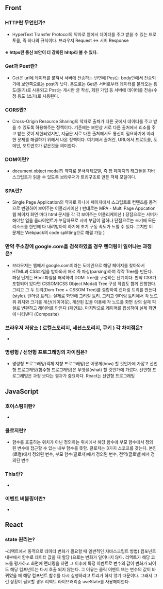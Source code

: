 ## Front

### HTTP란 무언인가?
- HyperText Transfer Protocol의 약자로 웹에서 데이터를 주고 받을 수 있는 프로토콜, 즉 하나의 규칙이다. 브라우저 Request <-> 서버 Response </br>
#### ※ https란 통신 보안이 더 강화된 hhtp라 볼 수 있다.

### Get과 Post란?
- Get은 url에 데이터를 붙혀서 서버에 전송하는 반면에 Post는 body안에서 전송되기에 보안쪽으로는 post가 낫다. 용도로는 Get은 서버로부터 데이터를 불러오는 용도(읽기)로 사용되고 Post는 게시판 글 작성, 회원 가입 등 서버에 데이터를 전송/수정 용도 (쓰기)로 사용된다. 

### CORS란?
- Cross-Origin Resource Sharing의 약자로 출처가 다른 곳에서 데이터를 주고 받을 수 있도록 허용해주는 정책이다. 기존에는 보안상 서로 다른 출처에서 리소를 주고 받는 것이 제한되었지만, 지금은 서로 다른 출처에서도 통신이 필요하기에 이러한 문제를 해결하기 위해서 나온 정책이다. 여기에서 출처란, URL에서 프로토콜, 도메인, 포트번호가 같은것을 의미한다.

### DOM이란?
- document object modal의 약자로 문서객체모델, 즉 웹 페이지의 태그들을 자바스크립트가 읽을 수 있도록 브라우저가 트리구조로 만든 객체 모델이다.

### SPA란?
- Single Page Application의 약자로 하나에 페이지에서 스크립트로 컨텐츠를 동적으로 변경하여 보여주는 어플리케이션 ( 반대로는 MPA - Multi Page Appcation 웹 페이지 화면 마다 html 문서를 각 각 보여주는 어플리케이션 ) 장점으로는 서버가 해야할 일을 클라이언트가 부담하므로 서버 부담이 덜하나 단점으로는 초기에 모든 리소스를 한번에 다 내려받아야 하기에 초기 구동 속도가 느릴 수 있다. 그치만 이 문제는 Webpack의 code splitting으로 해결 가능 )

### 만약 주소창에 google.com을 검색하였을 경우 렌더링이 일어나는 과정은?
- 브라우저는 웹에서 google.com이라는 도메인으로 해당 페이지를 찾아와서 HTML과 CSS파일을 받아와서 해석 즉 파싱(parsing)하여 각각 Tree를 만든다. 파싱 단계는 Html 파일을 해석하여 DOM Tree를 구성하는 단계이다. 만약 CSS가 포함되어 있다면 CSSOM(CSS Object Modal) Tree 구성 작업도 함께 진행한다. 그리고 그 두 트리(Dom Tree + CSSOM Tree)를 결합하여 랜더링 트리를 만든다(style). 렌더링 트리는 실제로 화면에 그려질 트리. 그리고 랜더링 트리에서 각 노드위 위치와 크기를 계산(레이아웃), 계산된 값을 이용해 각 노드를 화면 상의 실제 픽셀로 변환하고 레이어를 만든다 (페인트). 마지막으로 레이어를 합성하여 실제 화면에 나타낸다 (Composite)

### 브라우저 저장소 ( 로컬스토리지, 세션스토리지, 쿠키 ) 각 차이점은?
-

### 명령형 / 선언형 프로그래밍의 차이점은?
- 명령형 프로그래밍(객체 지향 프로그래밍)은 어떻게(how) 할 것인가에 가깝고 선언형 프로그래밍(함수형 프로그래밍)은 무엇을(what) 할 것인가에 가깝다. 선언형 프로그래밍은 과정 보다는 결과가 중요하다. React는 선언형 프로그래밍

## JavaScript

### 호이스팅이란?
-

### 클로저란?
- 함수를 호출하는 위치가 아닌 정의하는 위치에서 해당 함수에 부모 함수에서 정의
된 변수에 접근할 수 있는 내부 함수를 뜻함. 클로저는 3가지 스코프를 갖는다. 본인(로컬)에서 정의된 변수, 부모 함수(클로저)에서 정의된 변수, 전역(글로벌)에서 정의된 변수

### This란?
-

### 이벤트 버블링이란?
-

## React

### state 원리는?
-리액트에서 동적으로 데이터 변화가 필요할 때 일반적인 자바스크립트 방법( 컴포넌트 내부에서 함수로 데이터 값을 재 할당 )으로는 변화가 일어나지 않다. 리액트가 해당 코드를 평가하고 화면에 랜더링을 하면 그 이후에 특정 이벤트로 변수의 값이 변화가 되어도 해당 컴포넌트는 다시 호출 되지 않는다. 그 이유는 클릭 이벤트 또는 변수의 값이 바뀌었을 때 해당 컴포넌트 함수를 다시 실행하라고 트리거 하지 않기 때문이다. 그래서 그런 상황이 필요할 경우 리액트 라이브러리중 useState를 사용해야한다.
